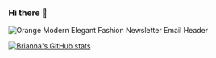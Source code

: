 ### Hi there 👋

![Orange Modern Elegant Fashion Newsletter Email Header](https://github.com/BrObando/BrObando/assets/147784169/de68b8d4-ceee-457b-8d67-eabe65157e06)

[![Brianna's GitHub stats](https://github-readme-stats.vercel.app/api?username=BrObando)](https://github.com/anuraghazra/github-readme-stats)
<!--
**BrObando/BrObando** is a ✨ _special_ ✨ repository because its `README.md` (this file) appears on your GitHub profile.

Here are some ideas to get you started:

- 🔭 I’m currently working on ... Software Enginner Bootcamp
- 🌱 I’m currently learning ... MongoDB & Mongoose
- 👯 I’m looking to collaborate on ... 

- 💬 Ask me about ...
- 📫 How to reach me: ...
- 😄 Pronouns: ... She/Her
- ⚡ Fun fact: ...
-->
